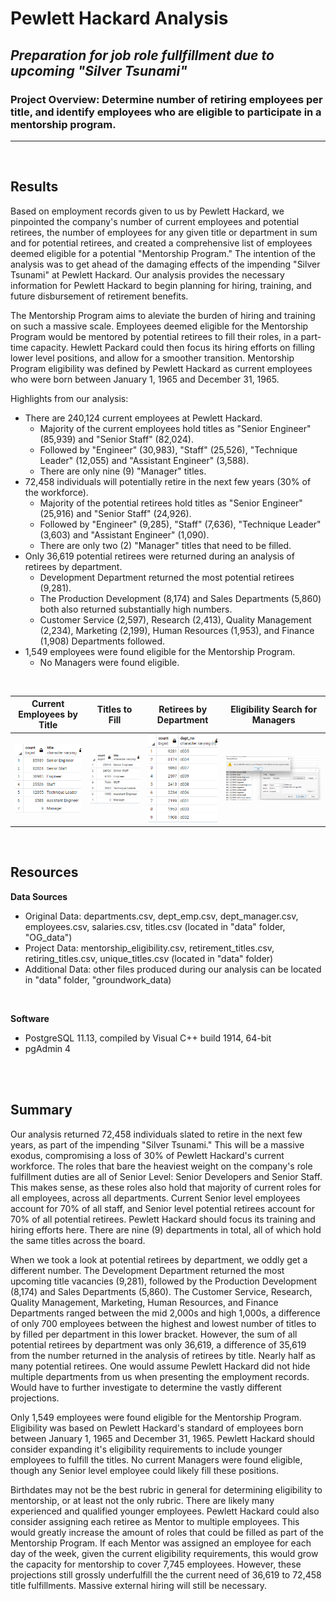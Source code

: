 
# Pewlett Hackard Analysis

## *Preparation for job role fullfillment due to upcoming "Silver Tsunami"*

### Project Overview: Determine number of retiring employees per title, and identify employees who are eligible to participate in a mentorship program.
---
</br>

## Results
Based on employment records given to us by Pewlett Hackard, we pinpointed the company's number of current employees and potential retirees, the number of employees for any given title or department in sum and for potential retirees, and created a comprehensive list of employees deemed eligible for a potential "Mentorship Program."  The intention of the analysis was to get ahead of the damaging effects of the impending "Silver Tsunami" at Pewlett Hackard.  Our analysis provides the necessary information for Pewlett Hackard to begin planning for hiring, training, and future disbursement of retirement benefits.  

The Mentorship Program aims to aleviate the burden of hiring and training on such a massive scale.  Employees deemed eligible for the Mentorship Program would be mentored by potential retirees to fill their roles, in a part-time capacity.  Hewlett Packard could then focus its hiring efforts on filling lower level positions, and allow for a smoother transition.  Mentorship Program eligibility was defined by Pewlett Hackard as current employees who were born between January 1, 1965 and December 31, 1965.

Highlights from our analysis:

- There are 240,124 current employees at Pewlett Hackard.
  - Majority of the current employees hold titles as "Senior Engineer" (85,939) and "Senior Staff" (82,024).
  - Followed by "Engineer" (30,983), "Staff" (25,526), "Technique Leader" (12,055) and "Assistant Engineer" (3,588).
  - There are only nine (9) "Manager" titles.
- 72,458 individuals will potentially retire in the next few years (30% of the workforce). 
  - Majority of the potential retirees hold titles as "Senior Engineer" (25,916) and "Senior Staff" (24,926).
  - Followed by "Engineer" (9,285), "Staff" (7,636), "Technique Leader" (3,603) and "Assistant Engineer" (1,090).
  - There are only two (2) "Manager" titles that need to be filled.
- Only 36,619 potential retirees were returned during an analysis of retirees by department.
  - Development Department returned the most potential retirees (9,281).
  - The Production Development (8,174) and Sales Departments (5,860) both also returned substantially high numbers. 
  - Customer Service (2,597), Research (2,413), Quality Management (2,234), Marketing (2,199), Human Resources (1,953), and Finance (1,908) Departments followed.
- 1,549 employees were found eligible for the Mentorship Program.
  - No Managers were found eligible.
</br>

Current Employees by Title  |   Titles to Fill   |   Retirees by Department |  Eligibility Search for Managers
:-------------------------:|:-------------------------:|:-------------------------:|:-------------------------:
<img src="https://github.com/ajcurtis916/pewlett-hackard-analysis/blob/main/data/xcurrent_titles.png" width="200"/>|<img src="https://github.com/ajcurtis916/pewlett-hackard-analysis/blob/main/data/xnum_retiring_titles.png" width="200"/>|<img src="https://github.com/ajcurtis916/pewlett-hackard-analysis/blob/main/data/xretirees_by_department.png" width="200"/>|<img src="https://github.com/ajcurtis916/pewlett-hackard-analysis/blob/main/data/xno_managers_mentorship_eligibility.png" width="400"/>
</br> 

## Resources
**Data Sources**
- Original Data: departments.csv, dept_emp.csv, dept_manager.csv, employees.csv, salaries.csv, titles.csv (located in "data" folder, "OG_data")
- Project Data: mentorship_eligibility.csv, retirement_titles.csv, retiring_titles.csv, unique_titles.csv (located in "data" folder)
- Additional Data: other files produced during our analysis can be located in "data" folder, "groundwork_data)
</br>

**Software**
- PostgreSQL 11.13, compiled by Visual C++ build 1914, 64-bit
- pgAdmin 4
</br>
</br>

## Summary
Our analysis returned 72,458 individuals slated to retire in the next few years, as part of the impending "Silver Tsunami."  This will be a massive exodus, compromising a loss of 30% of Pewlett Hackard's current workforce.  The roles that bare the heaviest weight on the company's role fulfillment duties are all of Senior Level: Senior Developers and Senior Staff.  This makes sense, as these roles also hold that majority of current roles for all employees, across all departments.  Current Senior level employees account for 70% of all staff, and Senior level potential retirees account for 70% of all potential retirees.  Pewlett Hackard should focus its training and hiring efforts here.  There are nine (9) departments in total, all of which hold the same titles across the board.

When we took a look at potential retirees by department, we oddly get a different number.  The Development Department returned the most upcoming title vacancies (9,281), followed by the Production Development (8,174) and Sales Departments (5,860).  The Customer Service, Research, Quality Management, Marketing, Human Resources, and Finance Departments ranged between the mid 2,000s and high 1,000s, a difference of only 700 employees between the highest and lowest number of titles to by filled per department in this lower bracket.  However, the sum of all potential retirees by department was only 36,619, a difference of 35,619 from the number returned in the analysis of retirees by title.  Nearly half as many potential retirees.  One would assume Pewlett Hackard did not hide multiple departments from us when presenting the employment records. Would have to further investigate to determine the vastly different projections. 

Only 1,549 employees were found eligible for the Mentorship Program.  Eligibility was based on Pewlett Hackard's standard of employees born between January 1, 1965 and December 31, 1965.  Pewlett Hackard should consider expanding it's eligibility requirements to include younger employees to fulfill the titles.  No current Managers were found eligible, though any Senior level employee could likely fill these positions.  

Birthdates may not be the best rubric in general for determining eligibility to mentorship, or at least not the only rubric.  There are likely many experienced and qualified younger employees.  Pewlett Hackard could also consider assigning each retiree as Mentor to multiple employees.  This would greatly increase the amount of roles that could be filled as part of the Mentorship Program.  If each Mentor was assigned an employee for each day of the week, given the current eligibility requirements, this would grow the capacity for mentorship to cover 7,745 employees.  However, these projections still grossly underfulfill the the current need of 36,619 to 72,458 title fulfillments.  Massive external hiring will still be necessary.  
